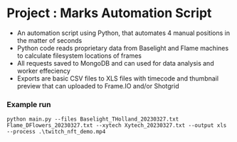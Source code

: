 # Project : Marks Automation Script


- An automation script using Python, that automates 4 manual positions in the matter of seconds
- Python code reads proprietary data from Baselight and Flame machines to calculate filesystem locations of frames
- All requests saved to MongoDB and can used for data analysis and worker effeciency
- Exports are basic CSV files to XLS files with timecode and thumbnail preview that can uploaded to Frame.IO and/or Shotgrid

### Example run
`python main.py --files Baselight_THolland_20230327.txt Flame_DFlowers_20230327.txt --xytech Xytech_20230327.txt --output xls  --process .\twitch_nft_demo.mp4
`